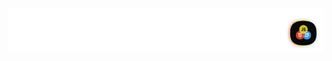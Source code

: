 <h1 align="center">
  <img alt="Logo" title="Fullstack Training" src=".github/img/logo.png"/>
</h1>
